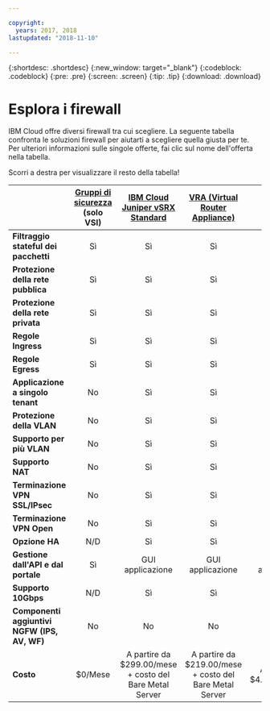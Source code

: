 ```yaml
---

copyright:
  years: 2017, 2018
lastupdated: "2018-11-10"

---
```


{:shortdesc: .shortdesc}
{:new_window: target="_blank"}
{:codeblock: .codeblock}
{:pre: .pre}
{:screen: .screen}
{:tip: .tip}
{:download: .download}


# Esplora i firewall
IBM Cloud offre diversi firewall tra cui scegliere. La seguente tabella confronta le soluzioni firewall per aiutarti a scegliere quella giusta per te. Per ulteriori informazioni sulle singole offerte, fai clic sul nome dell'offerta nella tabella.

Scorri a destra per visualizzare il resto della tabella!

|        | [Gruppi di sicurezza](../security-groups/sg_index.html) (solo VSI) | [IBM Cloud Juniper vSRX Standard](../vsrx/getting-started.html#getting-started) |[VRA (Virtual Router Appliance)](../virtual-router-appliance/getting-started.html#getting-started) | [FortiGate Security Appliance 10Gbps](../fortigate-10g/getting-started.html#getting-started) | [FortiGate Security Appliance 1Gbps](../fortigate-1g/getting-started.html#getting-started) | [Hardware Firewall](../hardware-firewall-shared/getting-started.html#getting-started) (Shared) | [Hardware Firewall](../hardware-firewall-dedicated/getting-started.html#getting-started) (Dedicated) |
| ------- | :------: | :------: | :------: | :------: | :------: | :------: | :------: |
|**Filtraggio stateful dei pacchetti**|Sì|Sì|Sì|Sì|Sì|Sì|Sì|
|**Protezione della rete pubblica**|Sì|Sì|Sì|Sì|Sì|Sì|Sì|
|**Protezione della rete privata**|Sì|Sì|Sì|Sì|No|No|No|
|**Regole Ingress**|Sì|Sì|Sì|Sì|Sì|Sì|Sì|
|**Regole Egress**|Sì|Sì|Sì|Sì|Sì|No|No|
|**Applicazione a singolo tenant**|No|Sì|Sì|Sì|Sì|No|Sì|
|**Protezione della VLAN**|No|Sì|Sì|Sì|Sì|No|Sì|
|**Supporto per più VLAN**|No|Sì|Sì|Sì|No|No|No|
|**Supporto NAT**|No|Sì|Sì|Sì|Sì|No|No|
|**Terminazione VPN SSL/IPsec**|No|Sì|Sì|Sì|Sì|No|No|
|**Terminazione VPN Open**|No|Sì|Sì|No|No|No|No|
|**Opzione HA**|N/D|Sì|Sì|Sì|Sì|No|Sì|
|**Gestione dall'API e dal portale**|Sì|GUI applicazione|GUI applicazione|GUI applicazione|GUI applicazione|Sì|Sì|
|**Supporto 10Gbps**|N/D|Sì|Sì|Sì|No|No|No|
|**Componenti aggiuntivi NGFW (IPS, AV, WF)**|No|No|No|Sì|Sì|No|No|
|**Costo**|$0/Mese|A partire da $299.00/mese + costo del Bare Metal Server | A partire da $219.00/mese + costo del Bare Metal Server|A partire da $4.999,00/mese|A partire da $999.00/mese|A partire da $99.00/mese|A partire da $999.00/mese|
